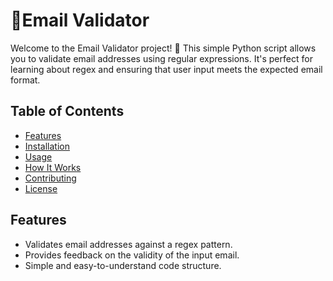 # 🍫Email Validator

Welcome to the Email Validator project! 🎉 This simple Python script allows you to validate email addresses using regular expressions. It's perfect for learning about regex and ensuring that user input meets the expected email format.

## Table of Contents

- [Features](#features)
- [Installation](#installation)
- [Usage](#usage)
- [How It Works](#how-it-works)
- [Contributing](#contributing)
- [License](#license)

## Features

- Validates email addresses against a regex pattern.
- Provides feedback on the validity of the input email.
- Simple and easy-to-understand code structure.

